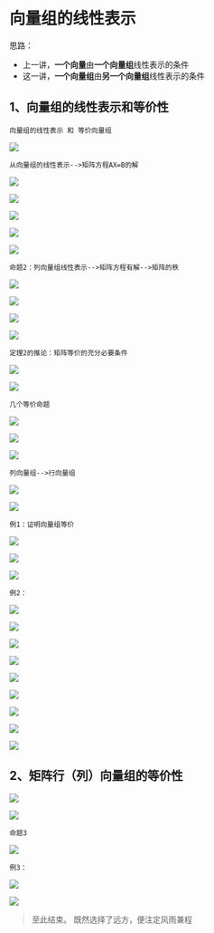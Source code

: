 # 向量组的线性表示 #

思路：

- 上一讲，**一个向量**由**一个向量组**线性表示的条件
- 这一讲，**一个向量组**由**另一个向量组**线性表示的条件

## 1、向量组的线性表示和等价性 ##

	向量组的线性表示 和 等价向量组

![](images/033/20180330114724.png)

	从向量组的线性表示-->矩阵方程AX=B的解

![](images/033/20180330114822.png)

![](images/033/20180330115005.png)

![](images/033/20180330115058.png)

![](images/033/20180330115217.png)

![](images/033/20180330115323.png)

	命题2：列向量组线性表示-->矩阵方程有解-->矩阵的秩

![](images/033/20180330115523.png)

![](images/033/20180330115632.png)

![](images/033/20180330115735.png)

![](images/033/20180330120006.png)

	定理2的推论：矩阵等价的充分必要条件

![](images/033/20180330120206.png)

![](images/033/20180330120357.png)

	几个等价命题

![](images/033/20180330120521.png)

![](images/033/20180330120553.png)

![](images/033/20180330120706.png)

	列向量组-->行向量组

![](images/033/20180330121002.png)

![](images/033/20180330121109.png)

	例1：证明向量组等价

![](images/033/20180330121243.png)

![](images/033/20180330121512.png)

![](images/033/20180330121853.png)

	例2：

![](images/033/20180330122040.png)

![](images/033/20180330122159.png)

![](images/033/20180330122458.png)

![](images/033/20180330122625.png)

![](images/033/20180330122705.png)

![](images/033/20180330122827.png)

![](images/033/20180330123638.png)

![](images/033/20180330124025.png)

![](images/033/20180330124135.png)


## 2、矩阵行（列）向量组的等价性 ##

![](images/033/20180330124354.png)

![](images/033/20180330124507.png)

	命题3

![](images/033/20180330124746.png)

	例3：

![](images/033/20180330125123.png)

![](images/033/20180330125416.png)

>至此结束。 既然选择了远方，便注定风雨兼程